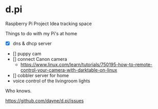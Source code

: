 # d.pi
Raspberry Pi Project Idea tracking space

Things to do with my Pi's at home

* [x] dns & dhcp server
* [] puppy cam
* [] connect Canon camera
  * https://www.linux.com/learn/tutorials/750195-how-to-remote-control-your-camera-with-darktable-on-linux
* [] cobbler server for home
* voice control of the livingroom lights

Who knows. 

https://github.com/dayne/d.pi/issues
